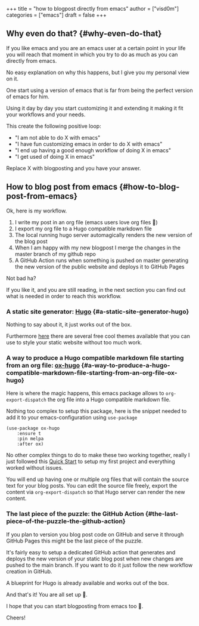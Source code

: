 +++
title = "how to blogpost directly from emacs"
author = ["visd0m"]
categories = ["emacs"]
draft = false
+++

## Why even do that? {#why-even-do-that}

If you like emacs and you are an emacs user at a certain point in your life you will reach that moment in which you try to do as much as you can directly from emacs.

No easy explanation on why this happens, but I give you my personal view on it.

One start using a version of emacs that is far from being the perfect version of emacs for him.

Using it day by day you start customizing it and extending it making it fit your workflows and your needs.

This create the following positive loop:

-   "I am not able to do X with emacs"
-   "I have fun customizing emacs in order to do X with emacs"
-   "I end up having a good enough workflow of doing X in emacs"
-   "I get used of doing X in emacs"

Replace X with blogposting and you have your answer.


## How to blog post from emacs {#how-to-blog-post-from-emacs}

Ok, here is my workflow.

1.  I write my post in an org file (emacs users love org files 🦄)
2.  I export my org file to a Hugo compatible markdown file
3.  The local running hugo server automagically renders the new version of the blog post
4.  When I am happy with my new blogpost I merge the changes in the master branch of my github repo
5.  A GitHub Action runs when something is pushed on master generating the new version of the public website and deploys it to GitHub Pages

Not bad ha?

If you like it, and you are still reading, in the next section you can find out what is needed in order to reach this workflow.


### A static site generator: [Hugo](https://gohugo.io/) {#a-static-site-generator-hugo}

Nothing to say about it, it just works out of the box.

Furthermore [here](https://themes.gohugo.io/) there are several free cool themes available that you can use to style your static website without too much work.


### A way to produce a Hugo compatible markdown file starting from an org file: [ox-hugo](https://ox-hugo.scripter.co/) {#a-way-to-produce-a-hugo-compatible-markdown-file-starting-from-an-org-file-ox-hugo}

Here is where the magic happens, this emacs package allows to `org-export-dispatch` the org file into a Hugo compatible markdown file.

Nothing too complex to setup this package, here is the snippet needed to add it to your emacs-configuration using `use-package`

```emacs-lisp
(use-package ox-hugo
    :ensure t
    :pin melpa
    :after ox)
```

No other complex things to do to make these two working together, really I just followed this [Quick Start](https://ox-hugo.scripter.co/doc/quick-start/) to setup my first project and everything worked without issues.

You will end up having one or multiple org files that will contain the source text for your blog posts.
You can edit the source file freely, export the content via `org-export-dispatch` so that Hugo server can render the new content.


### The last piece of the puzzle: the GitHub Action {#the-last-piece-of-the-puzzle-the-github-action}

If you plan to version you blog post code on GitHub and serve it through GitHub Pages this might be the last piece of the puzzle.

It's fairly easy to setup a dedicated GitHub action that generates and deploys the new version of your static blog post when new changes are pushed to the main branch.
If you want to do it just follow the new workflow creation in GitHub.

A blueprint for Hugo is already available and works out of the box.

And that's it! You are all set up 🎉.

I hope that you can start blogposting from emacs too 🦾.

Cheers!
